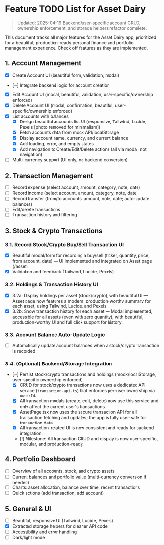 # Feature TODO List for Asset Dairy

> Updated: 2025-04-19
> Backend/user-specific account CRUD, ownership enforcement, and storage helpers refactor complete.

This document tracks all major features for the Asset Dairy app, prioritized for a beautiful, production-ready personal finance and portfolio management experience. Check off features as they are implemented.

## 1. Account Management
- [x] Create Account UI (beautiful form, validation, modal)
- [~] Integrate backend logic for account creation <!-- mock/localStorage only, user-specific, ownership enforced -->
- [x] Edit Account UI (modal, beautiful, validation, user-specific/ownership enforced)
- [x] Delete Account UI (modal, confirmation, beautiful, user-specific/ownership enforced)
- [x] List accounts with balances
    - [x] Design beautiful accounts list UI (responsive, Tailwind, Lucide, Pexels [photo removed for minimalism])
    - [x] Fetch accounts data from mock API/localStorage
    - [x] Display account name, currency, and current balance
    - [x] Add loading, error, and empty states
    - [x] Add navigation to Create/Edit/Delete actions (all via modal, not navigation)
- [ ] Multi-currency support (UI only, no backend conversion)

## 2. Transaction Management
- [ ] Record expense (select account, amount, category, note, date)
- [ ] Record income (select account, amount, category, note, date)
- [ ] Record transfer (from/to accounts, amount, note, date; auto-update balances)
- [ ] Edit/delete transactions
- [ ] Transaction history and filtering

## 3. Stock & Crypto Transactions
### 3.1. Record Stock/Crypto Buy/Sell Transaction UI
- [x] Beautiful modal/form for recording a buy/sell (ticker, quantity, price, from account, date) — UI implemented and integrated on Asset page (/asset)
- [x] Validation and feedback (Tailwind, Lucide, Pexels)

### 3.2. Holdings & Transaction History UI
- [x] 3.2a: Display holdings per asset (stock/crypto), with beautiful UI — Asset page now features a modern, production-worthy summary for each asset, using Tailwind, Lucide, and Pexels
- [x] 3.2b: Show transaction history for each asset — Modal implemented, accessible for all assets (even with zero quantity), with beautiful, production-worthy UI and full click support for history.

### 3.3. Account Balance Auto-Update Logic
- [ ] Automatically update account balances when a stock/crypto transaction is recorded

### 3.4. (Optional) Backend/Storage Integration
- [~] Persist stock/crypto transactions and holdings (mock/localStorage, user-specific ownership enforced)
    - [x] CRUD for stock/crypto transactions now uses a dedicated API service (`transaction-api.ts`) that enforces per-user ownership via `ownerId`.
    - [x] All transaction modals (create, edit, delete) now use this service and only affect the current user's transactions.
    - [x] AssetPage.tsx now uses the secure transaction API for all transaction fetching and updates; the app is fully user-safe for transaction data.
    - [x] All transaction-related UI is now consistent and ready for backend integration.
    - [!] Milestone: All transaction CRUD and display is now user-specific, modular, and production-ready.

## 4. Portfolio Dashboard
- [ ] Overview of all accounts, stock, and crypto assets
- [ ] Current balances and portfolio value (multi-currency conversion if needed)
- [ ] Charts: asset allocation, balance over time, recent transactions
- [ ] Quick actions (add transaction, add account)

## 5. General & UI
- [ ] Beautiful, responsive UI (Tailwind, Lucide, Pexels)
- [x] Extracted storage helpers for cleaner API code
- [ ] Accessibility and error handling
- [ ] Dark/light mode
